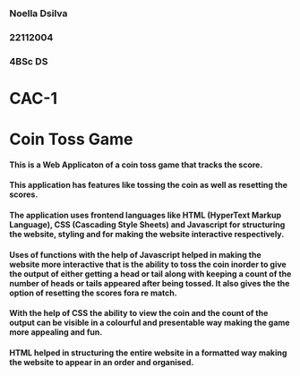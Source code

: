 ### Noella Dsilva
### 22112004
### 4BSc DS
# CAC-1
# Coin Toss Game
#### This is a Web Applicaton of a coin toss game that tracks the score.
#### This application has features like tossing the coin as well as resetting the scores.
#### The application uses frontend languages like HTML (HyperText Markup Language), CSS (Cascading Style Sheets) and Javascript for structuring the website, styling and for making the website interactive respectively.
#### Uses of functions with the help of Javascript helped in making the website more interactive that is the ability to toss the coin inorder to give the output of either getting a head or tail along with keeping a count of the number of heads or tails appeared after being tossed. It also gives the the option of resetting the scores fora re match.
#### With the help of CSS the ability to view the coin and the count of the output can be visible in a colourful and presentable way making the game more appealing and fun.
#### HTML helped in structuring the entire website in a formatted way making the website to appear in an order and organised.

